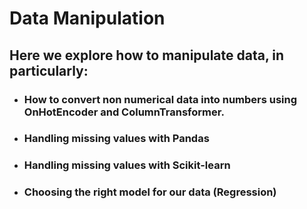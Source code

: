 # Data Manipulation
## Here we explore how to manipulate data, in particularly:
* ### How to convert non numerical data into numbers using OnHotEncoder and ColumnTransformer.
* ### Handling missing values with Pandas
* ### Handling missing values with Scikit-learn
* ### Choosing the right model for our data (Regression)